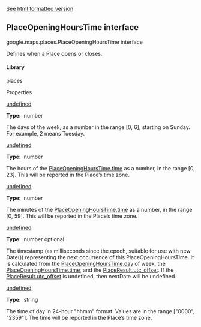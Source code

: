 [See html formatted version](https://huasofoundries.github.io/google-maps-documentation/PlaceOpeningHoursTime.html)

PlaceOpeningHoursTime interface
-------------------------------

google.maps.places.PlaceOpeningHoursTime interface

Defines when a Place opens or closes.

#### Library

places

Properties

[undefined](#PlaceOpeningHoursTime.day)

**Type:**  number

The days of the week, as a number in the range \[0, 6\], starting on Sunday. For example, 2 means Tuesday.

[undefined](#PlaceOpeningHoursTime.hours)

**Type:**  number

The hours of the [PlaceOpeningHoursTime.time](PlaceOpeningHoursTime.md) as a number, in the range \[0, 23\]. This will be reported in the Place’s time zone.

[undefined](#PlaceOpeningHoursTime.minutes)

**Type:**  number

The minutes of the [PlaceOpeningHoursTime.time](PlaceOpeningHoursTime.md) as a number, in the range \[0, 59\]. This will be reported in the Place’s time zone.

[undefined](#PlaceOpeningHoursTime.nextDate)

**Type:**  number optional

The timestamp (as milliseconds since the epoch, suitable for use with new Date()) representing the next occurrence of this PlaceOpeningHoursTime. It is calculated from the [PlaceOpeningHoursTime.day](PlaceOpeningHoursTime.md) of week, the [PlaceOpeningHoursTime.time](PlaceOpeningHoursTime.md), and the [PlaceResult.utc\_offset](PlaceResult.md). If the [PlaceResult.utc\_offset](PlaceResult.md) is undefined, then nextDate will be undefined.

[undefined](#PlaceOpeningHoursTime.time)

**Type:**  string

The time of day in 24-hour "hhmm" format. Values are in the range \["0000", "2359"\]. The time will be reported in the Place’s time zone.